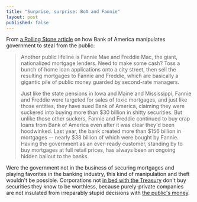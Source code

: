 ```yaml
---
title: "Surprise, surprise: BoA and Fannie"
layout: post
published: false
---
```


From [a Rolling Stone
article](http://www.rollingstone.com/politics/news/bank-of-america-too-crooked-to-fail-20120314?print=true)
on how Bank of America manipulates government to steal from the public:

> Another public lifeline is Fannie Mae and Freddie Mac, the giant, nationalized
> mortgage lenders. Need to make some cash? Toss a bunch of home loan
> applications onto a city street, then sell the resulting mortgages to Fannie
> and Freddie, which are basically a gigantic pile of public money guarded by
> second-rate managers. 
> 
> Just like the state pensions in Iowa and Maine and Mississippi, Fannie and
> Freddie were targeted for sales of toxic mortgages, and just like those
> entities, they have sued Bank of America, claiming they were suckered into
> buying more than $30 billion in shitty securities. But unlike those other
> suckers, Fannie and Freddie continued to buy crap loans from Bank of America
> even after it was clear they'd been hoodwinked. Last year, the bank
> created more than $156 billion in mortgages -- nearly $38 billion of which
> were bought by Fannie. Having the government as an ever-ready customer,
> standing by to buy mortgages at full retail prices, has always been an ongoing
> hidden bailout to the banks.


Were the government not in the business of securing mortgages and playing
favorites in the banking industry, this kind of manipulation and theft wouldn't
be possible. Corporations not [in bed with the
Treasury](http://en.wikipedia.org/wiki/Fannie_Mae#Implicit_Guarantee_and_Government_Support)
don't buy securities they know to be worthless, because purely-private companies
are not insulated from irreparably stupid decisions with [the public's
money](http://en.wikipedia.org/wiki/Tragedy_of_the_commons).

